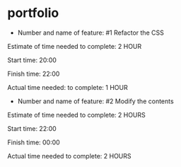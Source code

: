 # portfolio
- Number and name of feature: #1 Refactor the CSS

Estimate of time needed to complete: 2 HOUR

Start time: 20:00

Finish time: 22:00

Actual time needed: to complete: 1 HOUR

- Number and name of feature: #2 Modify the contents

Estimate of time needed to complete: 2 HOURS

Start time: 22:00

Finish time: 00:00

Actual time needed to complete: 2 HOURS